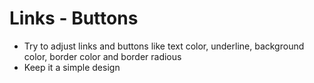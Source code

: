 # Links - Buttons
- Try to adjust links and buttons like text color, underline, background color, border color and border radious
- Keep it a simple design
